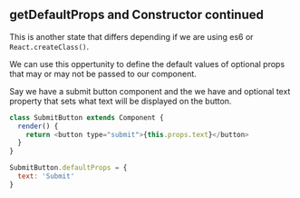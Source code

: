 ## getDefaultProps and Constructor continued

This is another state that differs depending if we are using es6 or
`React.createClass()`.

We can use this oppertunity to define the default values of optional props that
may or may not be passed to our component.

Say we have a submit button component and the we have and optional text property
that sets what text will be displayed on the button.

```JavaScript
class SubmitButton extends Component {
  render() {
    return <button type="submit">{this.props.text}</button>
  }
}

SubmitButton.defaultProps = {
  text: 'Submit'
}
```

```JavaScript
```
